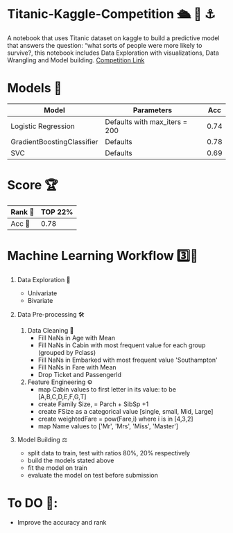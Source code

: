 # Titanic-Kaggle-Competition 🛳 🚢 ⚓️

A notebook that uses Titanic dataset on kaggle to build a predictive model that answers the question: “what sorts of people were more likely to survive?, this notebook includes Data Exploration with visualizations, Data Wrangling and Model building. [Competition Link](https://www.kaggle.com/c/titanic/overview)

# Models 🧮

| Model | Parameters | Acc|
| ------- | -------- | ----------|
| Logistic Regression | Defaults with max_iters = 200 | 0.74|
| GradientBoostingClassifier | Defaults | 0.78|
|SVC | Defaults | 0.69|

# Score 🏆
| Rank  🏅   | TOP 22%|
|---------|---------|
| Acc  🎯   |  0.78   |

# Machine Learning Workflow 3️⃣🔄
1. Data Exploration 🔎
    *  Univariate
    *  Bivariate
    
2.  Data Pre-processing 🛠
    1.  Data Cleaning 🚿
        * Fill NaNs in Age with Mean
        * Fill NaNs in Cabin with most frequent value for each group (grouped by Pclass)
        * Fill NaNs in Embarked with most frequent value 'Southampton'
        * Fill NaNs in Fare with Mean
        * Drop Ticket and PassengerId
    2.  Feature Engineering ⚙️
        * map Cabin values to first letter in its value: to be [A,B,C,D,E,F,G,T]
        * create Family Size, = Parch + SibSp +1
        * create FSize as a categorical value [single, small, Mid, Large]
        * create weightedFare = pow(Fare,i) where i is in [4,3,2]
        * map Name values to ['Mr', 'Mrs', 'Miss', 'Master']
3.  Model Building ⚖️
    * split data to train, test with ratios 80%, 20% respectively
    * build the models stated above
    * fit the model on train
    * evaluate the model on test before submission
    
    
# To DO 📌:
  * Improve the accuracy and rank
